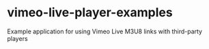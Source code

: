 # vimeo-live-player-examples
Example application for using Vimeo Live M3U8 links with third-party players

